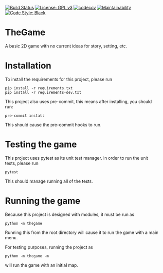 [![Build Status](https://travis-ci.org/Ross-Alexandra/TheGame.svg?branch=master)](https://travis-ci.org/Ross-Alexandra/TheGame)
[![License: GPL v3](https://img.shields.io/badge/License-GPLv3-blue.svg)](https://www.gnu.org/licenses/gpl-3.0)
[![codecov](https://codecov.io/gh/Ross-Alexandra/TheGame/branch/master/graph/badge.svg)](https://codecov.io/gh/Ross-Alexandra/TheGame)
[![Maintainability](https://api.codeclimate.com/v1/badges/9650ffb60ccea8bfb4bc/maintainability)](https://codeclimate.com/github/Ross-Alexandra/TheGame/maintainability)
[![Code Style: Black](https://img.shields.io/badge/code%20style-black-000000.svg)](https://github.com/ambv/black)
# TheGame
A basic 2D game with no current ideas for story, setting, etc.

# Installation
To install the requirements for this project, please run
```
pip install -r requirements.txt
pip install -r requirements-dev.txt
```

This project also uses pre-commit, this means after installing, you should run:
```
pre-commit install
```
This should cause the pre-commit hooks to run.

# Testing the game
This project uses pytest as its unit test manager. In order to run the unit tests, please run
```
pytest
```

This should manage running all of the tests.

# Running the game
Because this project is designed with modules, it must be run as
```commandline
python -m thegame
```

Running this from the root directory will cause it to run the game
with a main menu.

For testing purposes, running the project as 
```commandline
python -m thegame -m
```
will run the game with an initial map.